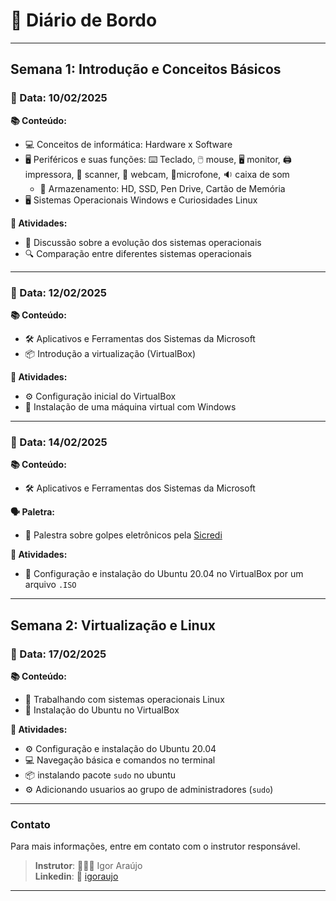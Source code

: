 # 📓 Diário de Bordo

---

## Semana 1: Introdução e Conceitos Básicos

### 📅 Data: 10/02/2025
**📚 Conteúdo:**
- 💻 Conceitos de informática: Hardware x Software
- 🖥️ Periféricos e suas funções: :keyboard: Teclado, :computer_mouse: mouse, :desktop_computer: monitor, :printer: impressora, :fax: scanner, :movie_camera: webcam, :microphone:microfone, :sound: caixa de som
    - :floppy_disk: Armazenamento: HD, SSD, Pen Drive, Cartão de Memória
- 🖥️ Sistemas Operacionais Windows e Curiosidades Linux

**📝 Atividades:**
- 💬 Discussão sobre a evolução dos sistemas operacionais
- 🔍 Comparação entre diferentes sistemas operacionais

---

### 📅 Data: 12/02/2025
**📚 Conteúdo:**
- 🛠️ Aplicativos e Ferramentas dos Sistemas da Microsoft
- 📦 Introdução a virtualização (VirtualBox)

**📝 Atividades:**
- ⚙️ Configuração inicial do VirtualBox
- 💾 Instalação de uma máquina virtual com Windows

---

### 📅 Data: 14/02/2025
**📚 Conteúdo:**
- 🛠️ Aplicativos e Ferramentas dos Sistemas da Microsoft

**:speaking_head: Paletra:**
- :bank: Palestra sobre golpes eletrônicos pela [Sicredi](https://www.sicredi.com.br/home/)

**📝 Atividades:**
- 📀 Configuração e instalação do Ubuntu 20.04 no VirtualBox por um arquivo `.ISO`

---

## Semana 2: Virtualização e Linux

### 📅 Data: 17/02/2025
**📚 Conteúdo:**
- 🐧 Trabalhando com sistemas operacionais Linux
- 📀 Instalação do Ubuntu no VirtualBox

**📝 Atividades:**
- ⚙️ Configuração e instalação do Ubuntu 20.04
- 💻 Navegação básica e comandos no terminal
- 📦 instalando pacote `sudo` no ubuntu
- ⚙️ Adicionando usuarios ao grupo de administradores (`sudo`)

---
<!-- 
### 📅 Data: 19/02/2025
**📚 Conteúdo:**
- 🛠️ Aplicativos e Ferramentas dos Sistemas Linux
- 📝 Introdução ao LibreOffice

**📝 Atividades:**
- 🖋️ Criação e edição de documentos no LibreOffice Writer
- 🔍 Comparação entre LibreOffice e Microsoft Office

---

### 📅 Data: 21/02/2025
**📚 Conteúdo:**
- 📝 Pacote Office: Word
- 🛠️ Ferramentas de formatação e revisão

**📝 Atividades:**
- 🖋️ Exercícios práticos de formatação avançada no Word
- 📄 Revisão de documentos e geração de PDFs

---

## Semana 3: Ferramentas Avançadas e Revisão

### 📅 Data: 24/02/2025
**📚 Conteúdo:**
- 📊 Pacote Office: Excel
- 🛠️ Ferramentas de formatação e funções básicas

**📝 Atividades:**
- 📈 Criação de planilhas e gráficos no Excel
- ➕ Uso de funções como SOMA, MÉDIA, PROCV

---

### 📅 Data: 26/02/2025
**📚 Conteúdo:**
- 📊 Pacote Office: PowerPoint
- 🎨 Criação e animação de apresentações

**📝 Atividades:**
- 🖼️ Desenvolvimento de slides com transições e animações
- 💡 Dicas para apresentações eficazes

---

### 📅 Data: 28/02/2025
**📚 Conteúdo:**
- 🔄 Revisão Geral
- 📚 Conteúdos Extras

**📝 Atividades:**
- 🔄 Revisão dos principais tópicos abordados
- 💬 Discussão sobre dúvidas e dificuldades
- 📝 Preparação para a avaliação final

---

## Avaliação

### 📅 Data: 03/03/2025
**📚 Conteúdo:**
- 📝 Avaliação prática e teórica

**📝 Atividades:**
- 📝 Realização da prova final
- 💬 Feedback e encerramento do curso

--- -->

### Contato
Para mais informações, entre em contato com o instrutor responsável.

>**Instrutor**: 👨🏾‍💻 Igor Araújo    
**Linkedin**: 🔗 [igoraujo](https://www.linkedin.com/in/igoraujo)

---